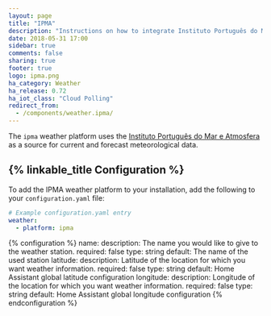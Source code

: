 ```yaml
---
layout: page
title: "IPMA"
description: "Instructions on how to integrate Instituto Português do Mar e Atmosfera weather conditions into Home Assistant."
date: 2018-05-31 17:00
sidebar: true
comments: false
sharing: true
footer: true
logo: ipma.png
ha_category: Weather
ha_release: 0.72
ha_iot_class: "Cloud Polling"
redirect_from:
  - /components/weather.ipma/
---
```


The `ipma` weather platform uses the [Instituto Português do Mar e Atmosfera](http://www.ipma.pt) as a source for current and forecast meteorological data.

## {% linkable_title Configuration %}

To add the IPMA weather platform to your installation, add the following to your `configuration.yaml` file:

```yaml
# Example configuration.yaml entry
weather:
  - platform: ipma
```

{% configuration %}
name:
  description:  The name you would like to give to the weather station.
  required: false
  type: string
  default: The name of the used station
latitude:
  description: Latitude of the location for which you want weather information.
  required: false
  type: string
  default: Home Assistant global latitude configuration
longitude:
  description: Longitude of the location for which you want weather information.
  required: false
  type: string
  default: Home Assistant global longitude configuration
{% endconfiguration %}
